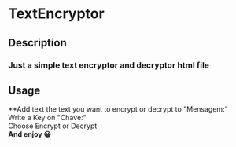 # TextEncryptor
## Description
### Just a simple text encryptor and decryptor html file

## Usage
**Add text the text you want to encrypt or decrypt to "Mensagem:" <br />
Write a Key on "Chave:" <br />
Choose Encrypt or Decrypt <br />
  **And enjoy 😀**
